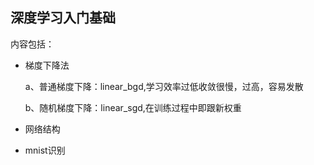﻿## 深度学习入门基础

内容包括：
* 梯度下降法
  
  
  a、普通梯度下降：linear_bgd,学习效率过低收敛很慢，过高，容易发散
  
  
  b、随机梯度下降：linear_sgd,在训练过程中即跟新权重
  
* 网络结构
* mnist识别
